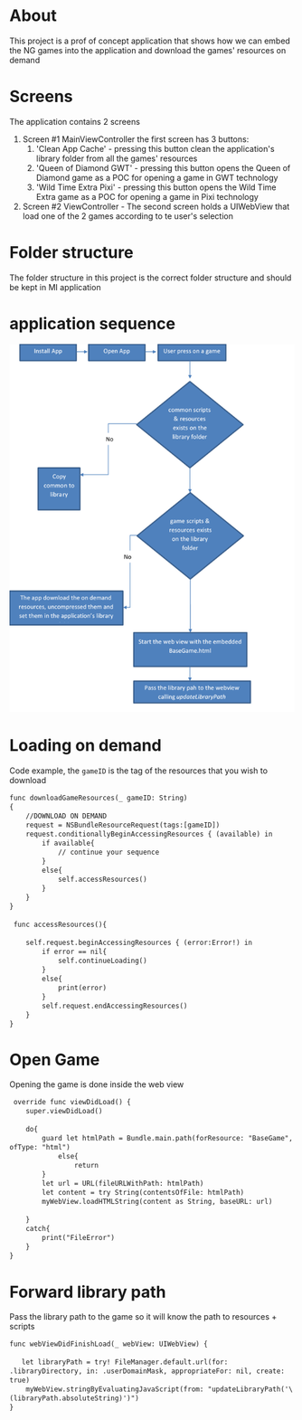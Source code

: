# About
This project is a prof of concept application that shows how we can embed the NG games into the application and download the games' resources on demand

# Screens
The application contains 2 screens
1. Screen #1 MainViewController
the first screen has 3 buttons:
    1. 'Clean App Cache' - pressing this button clean the application's library folder from all the games' resources
    2. 'Queen of Diamond GWT' - pressing this button opens the Queen of Diamond game as a POC for opening a game in GWT technology
    3. 'Wild Time Extra Pixi' - pressing this button opens the Wild Time Extra game as a POC for opening a game in Pixi technology
2. Screen #2 ViewController - 
The second screen holds a UIWebView that load one of the 2 games according to te user's selection

# Folder structure
The folder structure in this project is the correct folder structure and should be kept in MI application

# application sequence
![Image of sequence](images/flowChart.png)

# Loading on demand
Code example, the ``gameID`` is the tag of the resources that you wish to download

````
func downloadGameResources(_ gameID: String)
{
    //DOWNLOAD ON DEMAND
    request = NSBundleResourceRequest(tags:[gameID])
    request.conditionallyBeginAccessingResources { (available) in
        if available{
            // continue your sequence
        }
        else{
            self.accessResources()
        }
    }
}

 func accessResources(){     
         
    self.request.beginAccessingResources { (error:Error!) in
        if error == nil{
            self.continueLoading()                
        }
        else{
            print(error)                
        }
        self.request.endAccessingResources()
    }
}
````

# Open Game
Opening the game is done inside the web view

```
 override func viewDidLoad() {
    super.viewDidLoad()
    
    do{
        guard let htmlPath = Bundle.main.path(forResource: "BaseGame", ofType: "html")
            else{
                return
        }
        let url = URL(fileURLWithPath: htmlPath)
        let content = try String(contentsOfFile: htmlPath)
        myWebView.loadHTMLString(content as String, baseURL: url)
        
    }
    catch{
        print("FileError")
    }
}
```

# Forward library path
Pass the library path to the game so it will know the path to resources + scripts

```
func webViewDidFinishLoad(_ webView: UIWebView) {

   let libraryPath = try! FileManager.default.url(for: .libraryDirectory, in: .userDomainMask, appropriateFor: nil, create: true)   
    myWebView.stringByEvaluatingJavaScript(from: "updateLibraryPath('\(libraryPath.absoluteString)')")  
}
```


